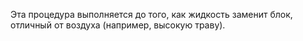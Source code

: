 Эта процедура выполняется до того, как жидкость заменит блок, отличный от воздуха (например, высокую траву).